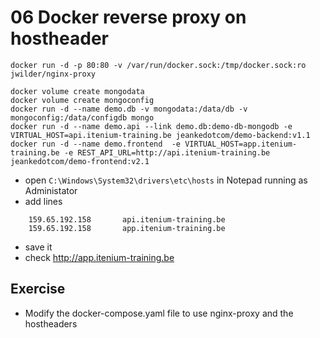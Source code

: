 # 06 Docker reverse proxy on hostheader

```shell
docker run -d -p 80:80 -v /var/run/docker.sock:/tmp/docker.sock:ro jwilder/nginx-proxy

docker volume create mongodata
docker volume create mongoconfig
docker run -d --name demo.db -v mongodata:/data/db -v mongoconfig:/data/configdb mongo
docker run -d --name demo.api --link demo.db:demo-db-mongodb -e VIRTUAL_HOST=api.itenium-training.be jeankedotcom/demo-backend:v1.1
docker run -d --name demo.frontend  -e VIRTUAL_HOST=app.itenium-training.be -e REST_API_URL=http://api.itenium-training.be jeankedotcom/demo-frontend:v2.1
```

* open `C:\Windows\System32\drivers\etc\hosts` in Notepad running as Administator
* add lines

```shell
	159.65.192.158       api.itenium-training.be
	159.65.192.158       app.itenium-training.be
```

* save it
* check <http://app.itenium-training.be>

## Exercise

* Modify the docker-compose.yaml file to use nginx-proxy and the hostheaders
